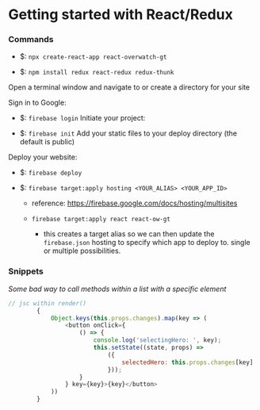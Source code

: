 # Getting started with React/Redux

### Commands

* $: `npx create-react-app react-overwatch-gt`

* $: `npm install redux react-redux redux-thunk`

Open a terminal window and navigate to or create a directory for your site

Sign in to Google:

* $: `firebase login`
Initiate your project:

* $: `firebase init`
Add your static files to your deploy directory (the default is public)

Deploy your website:

* $: `firebase deploy`

* $: `firebase target:apply hosting <YOUR_ALIAS> <YOUR_APP_ID>`

  * reference: https://firebase.google.com/docs/hosting/multisites

  * `firebase target:apply react react-ow-gt`
    
    * this creates a target alias so we can then update the `firebase.json` hosting to specify which app to deploy to. single or multiple possibilities. 

### Snippets




*Some bad way to call methods within a list with a specific element*
```javascript
// jsc within render()
	    { 
			Object.keys(this.props.changes).map(key => (
				<button onClick={
					() => { 
						console.log('selectingHero: ', key); 
						this.setState((state, props) =>  
							({
								selectedHero: this.props.changes[key]
							}));
					}
				} key={key}>{key}</button>
			)) 
		}
```




